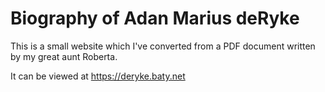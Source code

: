 # Biography of Adan Marius deRyke

This is a small website which I've converted from a PDF document written by my great aunt Roberta. 

It can be viewed at https://deryke.baty.net


